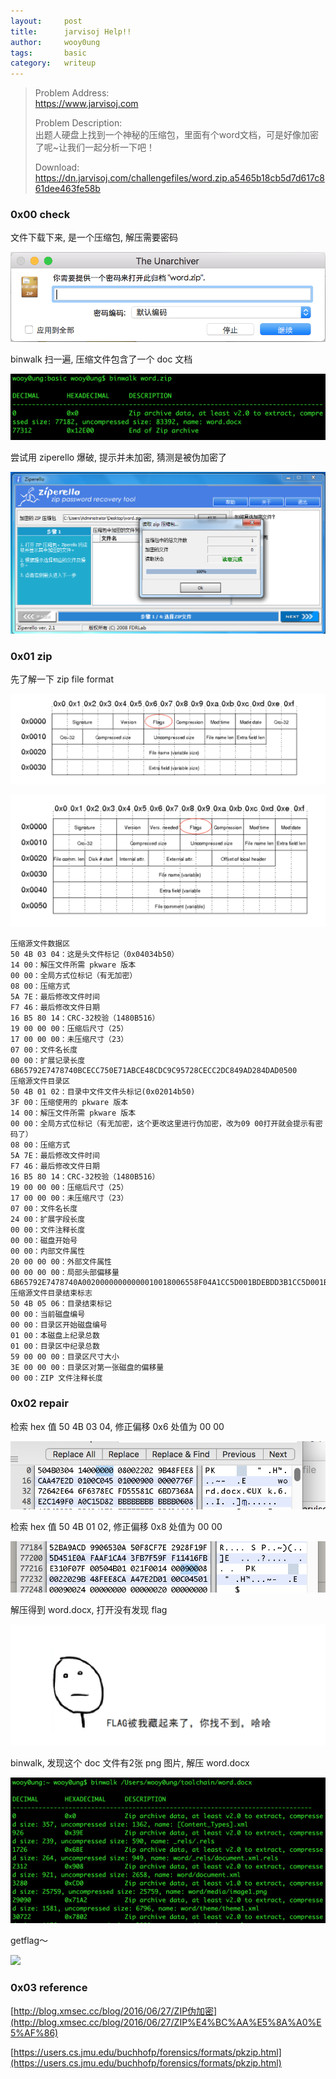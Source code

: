 ```yaml
---
layout:     post
title:      jarvisoj Help!!
author:     wooy0ung
tags: 		basic
category:  	writeup
---
```



>Problem Address:  
>https://www.jarvisoj.com  
>  
>Problem Description:  
>出题人硬盘上找到一个神秘的压缩包，里面有个word文档，可是好像加密了呢~让我们一起分析一下吧！  
>  
>Download:  
>https://dn.jarvisoj.com/challengefiles/word.zip.a5465b18cb5d7d617c861dee463fe58b  
<!-- more -->


### 0x00 check

文件下载下来, 是一个压缩包, 解压需要密码

![](/assets/img/writeup/basic/2017-08-06-jarvisoj-help/0x00.png)

binwalk 扫一遍, 压缩文件包含了一个 doc 文档

![](/assets/img/writeup/basic/2017-08-06-jarvisoj-help/0x01.png)

尝试用 ziperello 爆破, 提示并未加密, 猜测是被伪加密了

![](/assets/img/writeup/basic/2017-08-06-jarvisoj-help/0x02.png)


### 0x01 zip

先了解一下 zip file format

![](/assets/img/writeup/basic/2017-08-06-jarvisoj-help/0x03.png)

![](/assets/img/writeup/basic/2017-08-06-jarvisoj-help/0x04.png)

```
压缩源文件数据区 
50 4B 03 04：这是头文件标记（0x04034b50）
14 00：解压文件所需 pkware 版本 
00 00：全局方式位标记（有无加密） 
08 00：压缩方式 
5A 7E：最后修改文件时间 
F7 46：最后修改文件日期 
16 B5 80 14：CRC-32校验（1480B516）
19 00 00 00：压缩后尺寸（25）
17 00 00 00：未压缩尺寸（23）
07 00：文件名长度 
00 00：扩展记录长度 
6B65792E7478740BCECC750E71ABCE48CDC9C95728CECC2DC849AD284DAD0500  
压缩源文件目录区 
50 4B 01 02：目录中文件文件头标记(0x02014b50)  
3F 00：压缩使用的 pkware 版本 
14 00：解压文件所需 pkware 版本 
00 00：全局方式位标记（有无加密，这个更改这里进行伪加密，改为09 00打开就会提示有密码了） 
08 00：压缩方式 
5A 7E：最后修改文件时间 
F7 46：最后修改文件日期 
16 B5 80 14：CRC-32校验（1480B516）
19 00 00 00：压缩后尺寸（25）
17 00 00 00：未压缩尺寸（23）
07 00：文件名长度 
24 00：扩展字段长度 
00 00：文件注释长度 
00 00：磁盘开始号 
00 00：内部文件属性 
20 00 00 00：外部文件属性 
00 00 00 00：局部头部偏移量 
6B65792E7478740A00200000000000010018006558F04A1CC5D001BDEBDD3B1CC5D001BDEBDD3B1CC5D001  
压缩源文件目录结束标志 
50 4B 05 06：目录结束标记 
00 00：当前磁盘编号 
00 00：目录区开始磁盘编号 
01 00：本磁盘上纪录总数 
01 00：目录区中纪录总数 
59 00 00 00：目录区尺寸大小 
3E 00 00 00：目录区对第一张磁盘的偏移量 
00 00：ZIP 文件注释长度
```

### 0x02 repair

检索 hex 值 50 4B 03 04, 修正偏移 0x6 处值为 00 00

![](/assets/img/writeup/basic/2017-08-06-jarvisoj-help/0x05.png)

检索 hex 值 50 4B 01 02, 修正偏移 0x8 处值为 00 00

![](/assets/img/writeup/basic/2017-08-06-jarvisoj-help/0x06.png)

解压得到 word.docx, 打开没有发现 flag

![](/assets/img/writeup/basic/2017-08-06-jarvisoj-help/0x07.png)

binwalk, 发现这个 doc 文件有2张 png 图片, 解压 word.docx

![](/assets/img/writeup/basic/2017-08-06-jarvisoj-help/0x08.png)

getflag～

![](/assets/img/writeup/basic/2017-08-06-jarvisoj-help/0x09.png)


### 0x03 reference

[http://blog.xmsec.cc/blog/2016/06/27/ZIP伪加密](http://blog.xmsec.cc/blog/2016/06/27/ZIP%E4%BC%AA%E5%8A%A0%E5%AF%86)

[https://users.cs.jmu.edu/buchhofp/forensics/formats/pkzip.html](https://users.cs.jmu.edu/buchhofp/forensics/formats/pkzip.html)